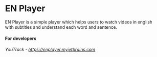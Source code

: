 # EN Player
EN Player is a simple player which helps users to watch videos in english with subtitles and understand each word and sentence. 

#### For developers
###### YouTrack - https://enplayer.myjetbrains.com
